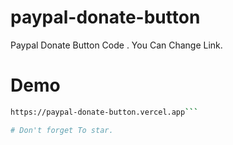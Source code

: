 # paypal-donate-button
Paypal Donate Button Code . You Can Change Link.
# Demo
```bash
https://paypal-donate-button.vercel.app```

# Don't forget To star.
